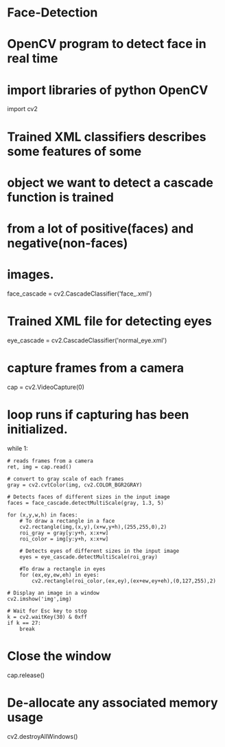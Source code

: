 # Face-Detection
# OpenCV program to detect face in real time 
# import libraries of python OpenCV 
import cv2 

# Trained XML classifiers describes some features of some 
# object we want to detect a cascade function is trained 
# from a lot of positive(faces) and negative(non-faces) 
# images. 
face_cascade = cv2.CascadeClassifier('face_.xml') 

# Trained XML file for detecting eyes 
eye_cascade = cv2.CascadeClassifier('normal_eye.xml') 

# capture frames from a camera 
cap = cv2.VideoCapture(0) 

# loop runs if capturing has been initialized. 
while 1: 

	# reads frames from a camera 
	ret, img = cap.read() 

	# convert to gray scale of each frames 
	gray = cv2.cvtColor(img, cv2.COLOR_BGR2GRAY) 

	# Detects faces of different sizes in the input image 
	faces = face_cascade.detectMultiScale(gray, 1.3, 5) 

	for (x,y,w,h) in faces: 
		# To draw a rectangle in a face 
		cv2.rectangle(img,(x,y),(x+w,y+h),(255,255,0),2) 
		roi_gray = gray[y:y+h, x:x+w] 
		roi_color = img[y:y+h, x:x+w] 

		# Detects eyes of different sizes in the input image 
		eyes = eye_cascade.detectMultiScale(roi_gray) 

		#To draw a rectangle in eyes 
		for (ex,ey,ew,eh) in eyes: 
			cv2.rectangle(roi_color,(ex,ey),(ex+ew,ey+eh),(0,127,255),2) 

	# Display an image in a window 
	cv2.imshow('img',img) 

	# Wait for Esc key to stop 
	k = cv2.waitKey(30) & 0xff
	if k == 27: 
		break

# Close the window 
cap.release() 

# De-allocate any associated memory usage 
cv2.destroyAllWindows() 
